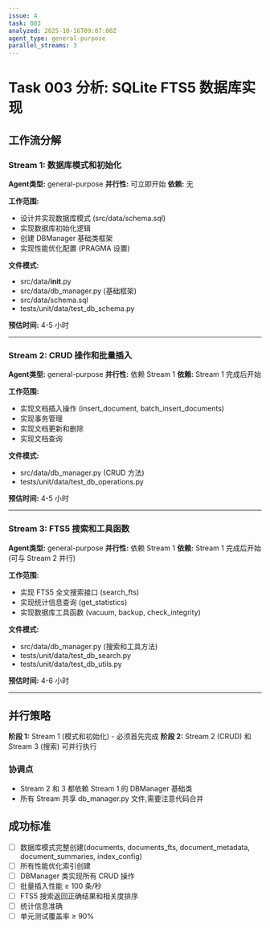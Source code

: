 ```yaml
---
issue: 4
task: 003
analyzed: 2025-10-16T09:07:00Z
agent_type: general-purpose
parallel_streams: 3
---
```


# Task 003 分析: SQLite FTS5 数据库实现

## 工作流分解

### Stream 1: 数据库模式和初始化
**Agent类型:** general-purpose
**并行性:** 可立即开始
**依赖:** 无

**工作范围:**
- 设计并实现数据库模式 (src/data/schema.sql)
- 实现数据库初始化逻辑
- 创建 DBManager 基础类框架
- 实现性能优化配置 (PRAGMA 设置)

**文件模式:**
- src/data/__init__.py
- src/data/db_manager.py (基础框架)
- src/data/schema.sql
- tests/unit/data/test_db_schema.py

**预估时间:** 4-5 小时

---

### Stream 2: CRUD 操作和批量插入
**Agent类型:** general-purpose
**并行性:** 依赖 Stream 1
**依赖:** Stream 1 完成后开始

**工作范围:**
- 实现文档插入操作 (insert_document, batch_insert_documents)
- 实现事务管理
- 实现文档更新和删除
- 实现文档查询

**文件模式:**
- src/data/db_manager.py (CRUD 方法)
- tests/unit/data/test_db_operations.py

**预估时间:** 4-5 小时

---

### Stream 3: FTS5 搜索和工具函数
**Agent类型:** general-purpose
**并行性:** 依赖 Stream 1
**依赖:** Stream 1 完成后开始 (可与 Stream 2 并行)

**工作范围:**
- 实现 FTS5 全文搜索接口 (search_fts)
- 实现统计信息查询 (get_statistics)
- 实现数据库工具函数 (vacuum, backup, check_integrity)

**文件模式:**
- src/data/db_manager.py (搜索和工具方法)
- tests/unit/data/test_db_search.py
- tests/unit/data/test_db_utils.py

**预估时间:** 4-6 小时

---

## 并行策略

**阶段 1:** Stream 1 (模式和初始化) - 必须首先完成
**阶段 2:** Stream 2 (CRUD) 和 Stream 3 (搜索) 可并行执行

### 协调点
- Stream 2 和 3 都依赖 Stream 1 的 DBManager 基础类
- 所有 Stream 共享 db_manager.py 文件,需要注意代码合并

## 成功标准

- [ ] 数据库模式完整创建(documents, documents_fts, document_metadata, document_summaries, index_config)
- [ ] 所有性能优化索引创建
- [ ] DBManager 类实现所有 CRUD 操作
- [ ] 批量插入性能 ≥ 100 条/秒
- [ ] FTS5 搜索返回正确结果和相关度排序
- [ ] 统计信息准确
- [ ] 单元测试覆盖率 ≥ 90%
